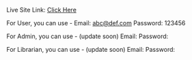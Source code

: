 Live Site Link: [Click Here](https://boi-exchange-web.web.app/)

For User, you can use -
Email: abc@def.com
Password: 123456

For Admin, you can use -
(update soon)
Email:
Password:

For Librarian, you can use -
(update soon)
Email:
Password:
